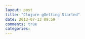 ```yaml
---
layout: post
title: "Clojure gGetting Started"
date: 2013-07-13 09:59
comments: true
categories: 
---
```

